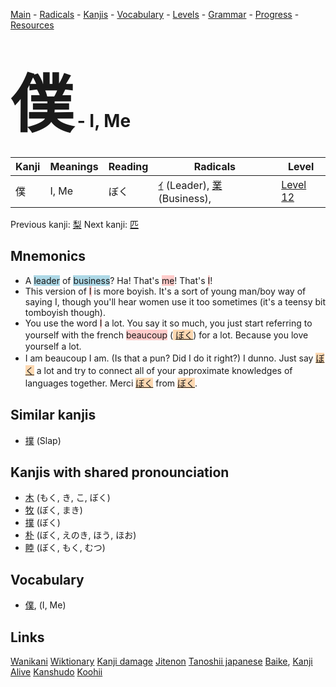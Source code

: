 <style> bigfont {font-size: 100px}</style>
[Main](../README.md) -
[Radicals](../radicals.md) -
[Kanjis](../kanjis.md) -
[Vocabulary](../vocabulary.md) -
[Levels](../levels.md) -
[Grammar](../grammar.md) - 
[Progress](../progress.md) -
[Resources](../resources.md)
# <bigfont> 僕</bigfont> - I, Me 

| Kanji | Meanings | Reading | Radicals | Level |
| --- | --- | --- | --- | --- |
| 僕 | I, Me | ぼく | [ｲ](../radicals/ｲ.md) (Leader), [業](../radicals/業.md) (Business),  | [Level 12](../levels/wk_level12.md) |

Previous kanji: [梨](梨.md) Next kanji: [匹](匹.md) 

## Mnemonics
 * A <span style="background-color:#ADD8E6"> leader</span> of <span style="background-color:#ADD8E6"> business</span>? Ha! That's <span style="background-color:#ffcccb"> me</span>! That's <span style="background-color:#ffcccb"> I</span>!
* This version of <span style="background-color:#ffcccb"> I</span> is more boyish. It's a sort of young man/boy way of saying I, though you'll hear women use it too sometimes (it's a teensy bit tomboyish though).
* You use the word <span style="background-color:#ffcccb"> I</span> a lot. You say it so much, you just start referring to yourself with the french <span style="background-color:#ffcccb"> beaucoup</span> (<span style="background-color:#fed8b1"> [ぼく](https://jisho.org/search/ぼく)</span>) for a lot. Because you love yourself a lot.
* I am beaucoup I am. (Is that a pun? Did I do it right?) I dunno. Just say <span style="background-color:#fed8b1"> [ぼく](https://jisho.org/search/ぼく)</span> a lot and try to connect all of your approximate knowledges of languages together. Merci <span style="background-color:#fed8b1"> [ぼく](https://jisho.org/search/ぼく)</span> from <span style="background-color:#fed8b1"> [ぼく](https://jisho.org/search/ぼく)</span>.


## Similar kanjis
 * [撲](撲.md) (Slap)



## Kanjis with shared pronounciation
 * [木](木.md) (もく, き, こ, ぼく)
* [牧](牧.md) (ぼく, まき)
* [撲](撲.md) (ぼく)
* [朴](朴.md) (ぼく, えのき, ほう, ほお)
* [睦](睦.md) (ぼく, もく, むつ)



## Vocabulary
 * [僕](../vocabulary/僕.md), (I, Me)




## Links 


[Wanikani](https://www.wanikani.com/kanji/僕)
[Wiktionary](https://en.wiktionary.org/wiki/僕)
[Kanji damage](http://www.kanjidamage.com/kanji/search?utf8=✓&q=僕)
[Jitenon](https://jitenon.com/kanji/僕)
[Tanoshii japanese](https://www.tanoshiijapanese.com/dictionary/kanji.cfm?k=僕)
[Baike](https://baike.baidu.com/item/僕),
[Kanji Alive](https://app.kanjialive.com/僕)
[Kanshudo](https://www.kanshudo.com/searchmn?q=僕)
[Koohii](https://kanji.koohii.com/study/kanji/僕)
